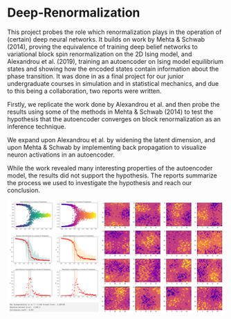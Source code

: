 # Deep-Renormalization

This project probes the role which renormalization plays in the operation of (certain) deep neural networks.
It builds on work by Mehta & Schwab (2014), proving the equivalence of training deep belief networks to variational block spin renormalization on the 2D Ising model, and Alexandrou et al. (2019), training an autoencoder on Ising model equilibrium states and showing how the encoded states contain information about the phase transition. It was done in as a final project for our junior undergraduate courses in simulation and in statistical mechanics, and due to this being a collaboration, two reports were written.

Firstly, we replicate the work done by Alexandrou et al. and then probe the results using some of the methods in Mehta & Schwab (2014) to test the hypothesis that the autoencoder converges on block renormalization as an inference technique.

We expand upon Alexandrou et al. by widening the latent dimension, and upon Mehta & Schwab by implementing back propagation to visualize neuron activations in an autoencoder.

While the work revealed many interesting properties of the autoencoder model, the results did not support the hypothesis. The reports summarize the process we used to investigate the hypothesis and reach our conclusion.

![png](DeepRenorm.png)
